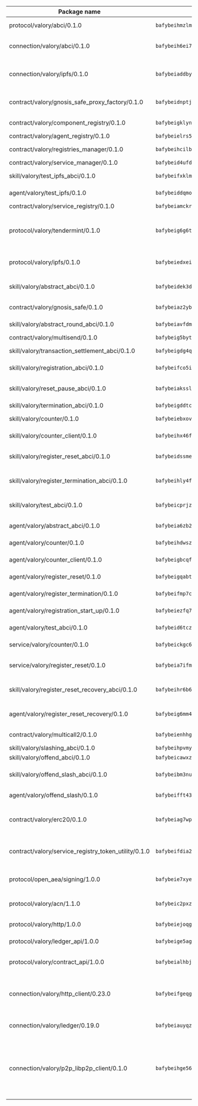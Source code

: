 | Package name                                                  | Package hash                                                  | Description                                                                                                                |
| ------------------------------------------------------------- | ------------------------------------------------------------- | -------------------------------------------------------------------------------------------------------------------------- |
| protocol/valory/abci/0.1.0                                    | `bafybeihmzlmmb4pdo3zkhg6ehuyaa4lhw7bfpclln2o2z7v3o6fcep26iu` | A protocol for ABCI requests and responses.                                                                                |
| connection/valory/abci/0.1.0                                  | `bafybeih6ei7q3vdsj57nb3f6dirccorj7izrxccjzys3seirzoalsj2fwq` | connection to wrap communication with an ABCI server.                                                                      |
| connection/valory/ipfs/0.1.0                                  | `bafybeiaddby5hxegt2fk772fzn34zpwndyfk45rc3jqtblhtr2tbzcicua` | A connection responsible for uploading and downloading files from IPFS.                                                    |
| contract/valory/gnosis_safe_proxy_factory/0.1.0               | `bafybeidnptjd2e5azxrunvduwacufrr5pwy4xkhmeoazqq55o2no4m474u` | Gnosis Safe proxy factory (GnosisSafeProxyFactory) contract                                                                |
| contract/valory/component_registry/0.1.0                      | `bafybeigklynwl3mfav5yt5zdkrqe6rukv4ygdhpdusk66ojt4jj7tunxcy` | Component registry contract                                                                                                |
| contract/valory/agent_registry/0.1.0                          | `bafybeielrs5qih3r6qhnily6x4h4j4j6kux6eqr546homow4c5ljgfyljq` | Agent registry contract                                                                                                    |
| contract/valory/registries_manager/0.1.0                      | `bafybeihcilb27ekgoplmc43iog2zrus63fufql4rly2umbuj573nu3zpg4` | Registries Manager contract                                                                                                |
| contract/valory/service_manager/0.1.0                         | `bafybeid4ufdirr3qaksk72iwnuzfelhzqwh7t3q56x2ixhzvwltte4yy5a` | Service Manager contract                                                                                                   |
| skill/valory/test_ipfs_abci/0.1.0                             | `bafybeifxklmzn3we7tmwq756vj7rbhqlb6w2g2bbe2f6e3zuoq4iyzsima` | IPFS e2e testing application.                                                                                              |
| agent/valory/test_ipfs/0.1.0                                  | `bafybeiddqmorgwfnve7cirdppjy6bnozd2yysjhhqt5w7s7bwgkjuc3xxq` | Agent for testing the ABCI connection.                                                                                     |
| contract/valory/service_registry/0.1.0                        | `bafybeiamckrtlrydvoyelc6ldu5ke5uwrdxstzaeqstvg5r4uteriwmjka` | Service Registry contract                                                                                                  |
| protocol/valory/tendermint/0.1.0                              | `bafybeig6g6twajlwssfbfp5rlnu5mwzuu5kgak5cs4fich7rlkx6whesnu` | A protocol for communication between two AEAs to share tendermint configuration details.                                   |
| protocol/valory/ipfs/0.1.0                                    | `bafybeiedxeismnx3k5ty4mvvhlqideixlhqmi5mtcki4lxqfa7uqh7p33u` | A protocol specification for IPFS requests and responses.                                                                  |
| skill/valory/abstract_abci/0.1.0                              | `bafybeidek3doh6cs3qw3hzgnqw65st2g5vhx5bgkdztyrer45wewttagui` | The abci skill provides a template of an ABCI application.                                                                 |
| contract/valory/gnosis_safe/0.1.0                             | `bafybeiaz2ybse2kym2bph5tf4uvx3qb3uxzxga4pn75gfqmzadtz6mxmdy` | Gnosis Safe (GnosisSafeL2) contract                                                                                        |
| skill/valory/abstract_round_abci/0.1.0                        | `bafybeiavfdmszwpotgdw5wd2imxcwsigygczvttxk5onswt72ipbdyjp3q` | abstract round-based ABCI application                                                                                      |
| contract/valory/multisend/0.1.0                               | `bafybeig5byt5urg2d2bsecufxe5ql7f4mezg3mekfleeh32nmuusx66p4y` | MultiSend contract                                                                                                         |
| skill/valory/transaction_settlement_abci/0.1.0                | `bafybeigdg4qcvfowlu3eiwler7axdhmthngr54ulznutey43xzem45gpna` | ABCI application for transaction settlement.                                                                               |
| skill/valory/registration_abci/0.1.0                          | `bafybeifco5irvmx5kf76yiubaa42qkdx5kfph763vszwtwnqq2tqsic6wm` | ABCI application for common apps.                                                                                          |
| skill/valory/reset_pause_abci/0.1.0                           | `bafybeiakssljjjlv4767hhsj6jzsy3bjyvp3xkgvugazfytjkygeuoedfi` | ABCI application for resetting and pausing app executions.                                                                 |
| skill/valory/termination_abci/0.1.0                           | `bafybeigddtcgeia5xkz4i6pnagvyrwotuef53vwq5ywppncbof3fph472u` | Termination skill.                                                                                                         |
| skill/valory/counter/0.1.0                                    | `bafybeiebxovit5k2fsr4r3fisqov53ek34xwanxly34eeo3ublxt2tyche` | The ABCI Counter application example.                                                                                      |
| skill/valory/counter_client/0.1.0                             | `bafybeihx46fr7vgqjxmymfah3hfmynzpzwe5fthi7mbc2cnev2gqgtngzy` | A client for the ABCI counter application.                                                                                 |
| skill/valory/register_reset_abci/0.1.0                        | `bafybeidssme7ekdtvb3f3iwptjxewvitycgkcc4qndel377vxpogtutbom` | ABCI application for dummy skill that registers and resets                                                                 |
| skill/valory/register_termination_abci/0.1.0                  | `bafybeihly4fulm53jmtpubp65ifd2njkrpkoibvfq25iroyez3ltbrzcpm` | ABCI application for dummy skill that registers and resets                                                                 |
| skill/valory/test_abci/0.1.0                                  | `bafybeicprjzdb7bjxm2dcytorcdqwrkvsdbqpfhctldahzuanynictkqji` | ABCI application for testing the ABCI connection.                                                                          |
| agent/valory/abstract_abci/0.1.0                              | `bafybeia6zb2jki57z2ftiyuua6q6ilowzvyzultcqtz64y6hapi33wjmzi` | The abstract ABCI AEA - for testing purposes only.                                                                         |
| agent/valory/counter/0.1.0                                    | `bafybeihdwszttneereqzrtvmiqf7u2rymhuzjefvlgothkn3p637zqg4lq` | The ABCI Counter example as an AEA                                                                                         |
| agent/valory/counter_client/0.1.0                             | `bafybeigbcqfbtqjqguvop7gcp3ilr22d356n7js4jpyhoo5ymotis264wy` | The ABCI Counter example as an AEA                                                                                         |
| agent/valory/register_reset/0.1.0                             | `bafybeigqabtoe3getfcx3ioko4gs2obmsgqgv4i3mwqal3k4l7chtriokm` | Register reset to replicate Tendermint issue.                                                                              |
| agent/valory/register_termination/0.1.0                       | `bafybeifmp7ctnfcbwhd3hycpdiy4w3bi2ttifeko4h5wi4duzkokow26ni` | Register terminate to test the termination feature.                                                                        |
| agent/valory/registration_start_up/0.1.0                      | `bafybeiezfq7kdrzzd7msi42ttm5lloe7u66clocvoxutb4z26ex2vxp75a` | Registration start-up ABCI example.                                                                                        |
| agent/valory/test_abci/0.1.0                                  | `bafybeid6tczpzo5h3x64iqbitajm4fmsf22oiuvlz7dbl4axmyiz7lgufe` | Agent for testing the ABCI connection.                                                                                     |
| service/valory/counter/0.1.0                                  | `bafybeickgc6t6yju6saoxm3emllmntshhztuawupr7pau3ssuw6qaqdula` | A set of agents incrementing a counter                                                                                     |
| service/valory/register_reset/0.1.0                           | `bafybeia7ifmuvrjmls2epn6rtdx7j6rcegdbekdy6ln44nl7dnge2rhi5u` | Test and debug tendermint reset mechanism.                                                                                 |
| skill/valory/register_reset_recovery_abci/0.1.0               | `bafybeihr6b6otdbmp5tiqnjcjdtmcbu5tdvovpi6ggnhptdomrtruk3rdq` | ABCI application for dummy skill that registers and resets                                                                 |
| agent/valory/register_reset_recovery/0.1.0                    | `bafybeig6mm4n4qdj5geb5vvygjvlbhmxcj2sam2mcrwmy5nv3glgeqzcsa` | Agent to showcase hard reset as a recovery mechanism.                                                                      |
| contract/valory/multicall2/0.1.0                              | `bafybeienhhggmyxocgsy2kpsbe74z3yewzj33lrhcvuvmlhgyrzf6c3sue` | The MakerDAO multicall2 contract.                                                                                          |
| skill/valory/slashing_abci/0.1.0                              | `bafybeihpvmyzw2lbifvenn7r3qvh46njokrnji4gck4vfak6s7zhe3scqq` | Slashing skill.                                                                                                            |
| skill/valory/offend_abci/0.1.0                                | `bafybeicawxz5lvz3jjwyv772bwz44dqu333hb24r4e24fophrvq4bj3gw4` | Offend ABCI application.                                                                                                   |
| skill/valory/offend_slash_abci/0.1.0                          | `bafybeibm3nu4f3y4zy66oambwe6vzpnopa5vwmn7ydoudhjsggubwtn3ee` | ABCI application used in order to test the slashing abci                                                                   |
| agent/valory/offend_slash/0.1.0                               | `bafybeifft43gjipqctogxq2xkcvq4bx6i45zvxzflgsecvimywv45mp5vi` | Offend and slash to test the slashing feature.                                                                             |
| contract/valory/erc20/0.1.0                                   | `bafybeiag7wpfri44bwrx26374mnxyglmwxod6gu37foqkvloqr7oeldlgu` | The scaffold contract scaffolds a contract to be implemented by the developer.                                             |
| contract/valory/service_registry_token_utility/0.1.0          | `bafybeifdia2y5546tvk6xzxeaqzf2n5n7dutj2hdzbgenxohaqhjtnjqm4` | The scaffold contract scaffolds a contract to be implemented by the developer.                                             |
| protocol/open_aea/signing/1.0.0                               | `bafybeie7xyems76v5b4wc2lmaidcujizpxfzjnnwdeokmhje53g7ym25ii` | A protocol for communication between skills and decision maker.                                                            |
| protocol/valory/acn/1.1.0                                     | `bafybeic2pxzfc3voxl2ejhcqyf2ehm4wm5gxvgx7bliloiqi2uppmq6weu` | The protocol used for envelope delivery on the ACN.                                                                        |
| protocol/valory/http/1.0.0                                    | `bafybeiejoqgv7finfxo3rcvvovrlj5ccrbgxodjq43uo26ylpowsa3llfe` | A protocol for HTTP requests and responses.                                                                                |
| protocol/valory/ledger_api/1.0.0                              | `bafybeige5agrztgzfevyglf7mb4o7pzfttmq4f6zi765y4g2zvftbyowru` | A protocol for ledger APIs requests and responses.                                                                         |
| protocol/valory/contract_api/1.0.0                            | `bafybeialhbjvwiwcnqq3ysxcyemobcbie7xza66gaofcvla5njezkvhcka` | A protocol for contract APIs requests and responses.                                                                       |
| connection/valory/http_client/0.23.0                          | `bafybeifgeqgryx6b3s6eseyzyezygmeitcpt3tkor2eiycozoi6clgdrny` | The HTTP_client connection that wraps a web-based client connecting to a RESTful API specification.                        |
| connection/valory/ledger/0.19.0                               | `bafybeiauyqzizmocjldnfuzvnihrqubfqzn5u2hp6ue7v3ka5kj54kd3zm` | A connection to interact with any ledger API and contract API.                                                             |
| connection/valory/p2p_libp2p_client/0.1.0                     | `bafybeihge56dn3xep2dzomu7rtvbgo4uc2qqh7ljl3fubqdi2lq44gs5lq` | The libp2p client connection implements a tcp connection to a running libp2p node as a traffic delegate to send/receive envelopes to/from agents in the DHT. |

